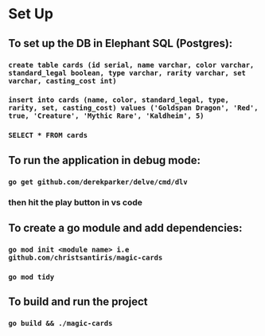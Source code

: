 # Set Up

## To set up the DB in Elephant SQL (Postgres): 

### `create table cards (id serial, name varchar, color varchar, standard_legal boolean, type varchar, rarity varchar, set varchar, casting_cost int)`
### `insert into cards (name, color, standard_legal, type, rarity, set, casting_cost) values ('Goldspan Dragon', 'Red', true, 'Creature', 'Mythic Rare', 'Kaldheim', 5)`
### `SELECT * FROM cards` 

## To run the application in debug mode: 
### `go get github.com/derekparker/delve/cmd/dlv`
### then hit the play button in vs code

## To create a go module and add dependencies:
### `go mod init <module name> i.e github.com/christsantiris/magic-cards`
### `go mod tidy`

## To build and run the project
### `go build && ./magic-cards`

